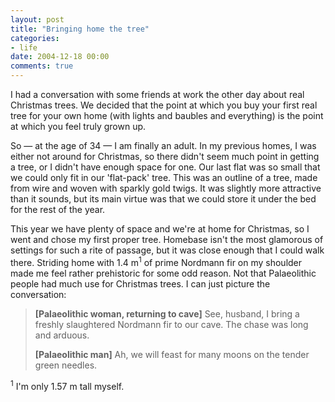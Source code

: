 ```yaml
---
layout: post
title: "Bringing home the tree"
categories:
- life
date: 2004-12-18 00:00
comments: true
---
```


<p>I had a conversation with some friends at work the other day about real Christmas trees. We decided that the point at which you buy your first real tree for your own home (with lights and baubles and everything) is the point at which you feel truly grown up.</p>

<p>So &mdash; at the age of 34 &mdash; I am finally an adult. In my previous homes, I was either not around for Christmas, so there didn't seem much point in getting a tree, or I didn't have enough space for one. Our last flat was so small that we could only fit in our 'flat-pack' tree. This was an outline of a tree, made from wire and woven with sparkly gold twigs. It was slightly more attractive than it sounds, but its main virtue was that we could store it under the bed for the rest of the year.</p>

<p>This year we have plenty of space and we're at home for Christmas, so I went and chose my first proper tree. Homebase isn't the most glamorous of settings for such a rite of passage, but it was close enough that I could walk there. Striding home with 1.4 m<sup>1</sup> of prime Nordmann fir on my shoulder made me feel rather prehistoric for some odd reason. Not that Palaeolithic people had much use for Christmas trees. I can just picture the conversation:</p>

<blockquote>
<p><strong>[Palaeolithic woman, returning to cave]</strong> See, husband, I bring a freshly slaughtered Nordmann fir to our cave. The chase was long and arduous.</p>
<p><strong>[Palaeolithic man]</strong> Ah, we will feast for many moons on the tender green needles.</p>
</blockquote>

<p><sup>1</sup> I'm only 1.57 m tall myself.</p>


